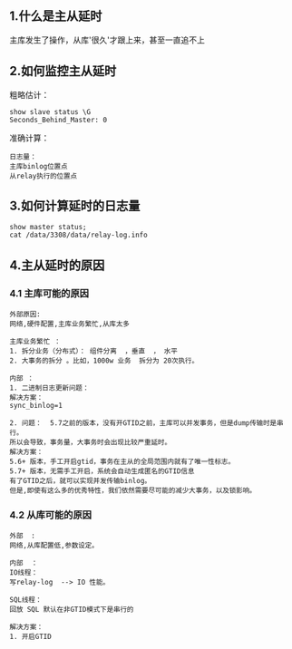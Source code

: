 

## 1.什么是主从延时

主库发生了操作，从库'很久'才跟上来，甚至一直追不上

## 2.如何监控主从延时

粗略估计：

```
show slave status \G
Seconds_Behind_Master: 0
```

准确计算：

```
日志量： 
主库binlog位置点
从relay执行的位置点
```

## 3.如何计算延时的日志量

```
show master status;
cat /data/3308/data/relay-log.info
```

## 4.主从延时的原因

### 4.1 主库可能的原因

```
外部原因: 
网络,硬件配置,主库业务繁忙,从库太多
   
主库业务繁忙 ： 
1. 拆分业务（分布式）： 组件分离  ，垂直  ， 水平 
2. 大事务的拆分 。比如，1000w 业务  拆分为 20次执行。 

内部 ： 
1. 二进制日志更新问题：
解决方案：
sync_binlog=1

2. 问题：  5.7之前的版本，没有开GTID之前，主库可以并发事务，但是dump传输时是串行。
所以会导致，事务量，大事务时会出现比较严重延时。
解决方案： 
5.6+ 版本，手工开启gtid，事务在主从的全局范围内就有了唯一性标志。
5.7+ 版本，无需手工开启，系统会自动生成匿名的GTID信息
有了GTID之后，就可以实现并发传输binlog。
但是,即使有这么多的优秀特性，我们依然需要尽可能的减少大事务，以及锁影响。
```

### 4.2 从库可能的原因

```
外部  :  
网络,从库配置低,参数设定。   

内部  ： 
IO线程： 
写relay-log  --> IO 性能。

SQL线程： 
回放 SQL 默认在非GTID模式下是串行的

解决方案： 
1. 开启GTID
```